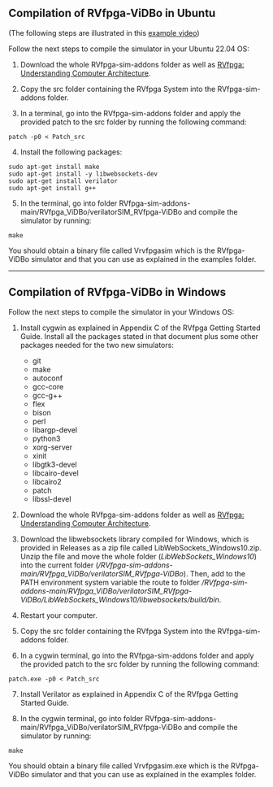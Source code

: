 ## **Compilation of RVfpga-ViDBo in Ubuntu**

(The following steps are illustrated in this [example video](https://drive.google.com/file/d/1k2nV0DwbfJ-FskXy-967qKRxBtgQzVX2/view?usp=sharing))

Follow the next steps to compile the simulator in your Ubuntu 22.04 OS:

1. Download the whole RVfpga-sim-addons folder as well as [RVfpga: Understanding Computer Architecture](https://university.imgtec.com/rvfpga-download-page-en/).

2. Copy the src folder containing the RVfpga System into the RVfpga-sim-addons folder.

3. In a terminal, go into the RVfpga-sim-addons folder and apply the provided patch to the src folder by running the following command:

```
patch -p0 < Patch_src
```

4. Install the following packages: 

```
sudo apt-get install make
sudo apt-get install -y libwebsockets-dev
sudo apt-get install verilator
sudo apt-get install g++
```

5. In the terminal, go into folder RVfpga-sim-addons-main/RVfpga_ViDBo/verilatorSIM_RVfpga-ViDBo and compile the simulator by running:

```
make
```

You should obtain a binary file called Vrvfpgasim which is the RVfpga-ViDBo simulator and that you can use as explained in the examples folder.

___

## **Compilation of RVfpga-ViDBo in Windows**

Follow the next steps to compile the simulator in your Windows OS:

1. Install cygwin as explained in Appendix C of the RVfpga Getting Started Guide. Install all the packages stated in that document plus some other packages needed for the two new simulators:

    * git
    * make 
    * autoconf
    * gcc-core 
    * gcc-g++ 
    * flex
    * bison
    * perl
    * libargp-devel
    * python3
    * xorg-server
    * xinit
    * libgtk3-devel
    * libcairo-devel
    * libcairo2
    * patch
    * libssl-devel

2. Download the whole RVfpga-sim-addons folder as well as [RVfpga: Understanding Computer Architecture](https://university.imgtec.com/rvfpga-download-page-en/).

3. Download the libwebsockets library compiled for Windows, which is provided in Releases as a zip file called LibWebSockets_Windows10.zip. Unzip the file and move the whole folder (*LibWebSockets_Windows10*) into the current folder (*<path-to-folder>/RVfpga-sim-addons-main/RVfpga_ViDBo/verilatorSIM_RVfpga-ViDBo*). Then, add to the PATH environment system variable the route to folder *<path-to-folder>/RVfpga-sim-addons-main/RVfpga_ViDBo/verilatorSIM_RVfpga-ViDBo/LibWebSockets_Windows10/libwebsockets/build/bin*.

4. Restart your computer.

5. Copy the src folder containing the RVfpga System into the RVfpga-sim-addons folder.

6. In a cygwin terminal, go into the RVfpga-sim-addons folder and apply the provided patch to the src folder by running the following command:

```
patch.exe -p0 < Patch_src
```

7. Install Verilator as explained in Appendix C of the RVfpga Getting Started Guide.


8. In the cygwin terminal, go into folder RVfpga-sim-addons-main/RVfpga_ViDBo/verilatorSIM_RVfpga-ViDBo and compile the simulator by running:

```
make
```

You should obtain a binary file called Vrvfpgasim.exe which is the RVfpga-ViDBo simulator and that you can use as explained in the examples folder.
